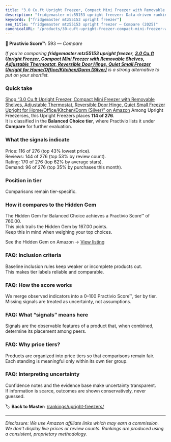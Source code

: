 ```yaml
---
title: "3.0 Cu.ft Upright Freezer, Compact Mini Freezer with Removable Shelves, Adjustable Thermostat, Reversible Door Hinge, Quiet Small Freezer Upright for Home/Office/Kitchen/Dorm (Silver)"
description: "fridgemaster mtz55153 upright freezer: Data-driven ranking using the Practivio Score™. Positioned by quality, value, demand, findability, momentum."
keywords: ["fridgemaster mtz55153 upright freezer"]
seo_title: "fridgemaster mtz55153 upright freezer — Compare (2025)"
canonicalURL: "/products/30-cuft-upright-freezer-compact-mini-freezer-with-removable-shelves-adjustable-thermostat-reversible-door-hinge-quiet-small-freezer-upright-for-homeofficekitchendorm-silver-B0CQ4WSTM8/"
---
```


**🛒 Practivio Score™:** 593 — _Compare_


*If you're comparing **fridgemaster mtz55153 upright freezer**, **[3.0 Cu.ft Upright Freezer, Compact Mini Freezer with Removable Shelves, Adjustable Thermostat, Reversible Door Hinge, Quiet Small Freezer Upright for Home/Office/Kitchen/Dorm (Silver)](https://www.amazon.com/dp/B0CQ4WSTM8?tag=practivio-20)** is a strong alternative to put on your shortlist.*
### Quick take
[Shop “3.0 Cu.ft Upright Freezer, Compact Mini Freezer with Removable Shelves, Adjustable Thermostat, Reversible Door Hinge, Quiet Small Freezer Upright for Home/Office/Kitchen/Dorm (Silver)” on Amazon](https://www.amazon.com/dp/B0CQ4WSTM8?tag=practivio-20)
Among Upright Freezerses, this Upright Freezers places **114 of 276**.  
It is classified in the **Balanced Choice tier**, where Practivio lists it under **Compare** for further evaluation.

### What the signals indicate
Price: 116 of 276 (top 43% lowest price).  
Reviews: 144 of 276 (top 53% by review count).  
Rating: 170 of 276 (top 62% by average stars).  
Demand: 96 of 276 (top 35% by purchases this month).

### Position in tier
Comparisons remain tier-specific.

### How it compares to the Hidden Gem
The Hidden Gem for Balanced Choice achieves a Practivio Score™ of 760.00.  
This pick trails the Hidden Gem by 167.00 points.  
Keep this in mind when weighing your top choices.  

See the Hidden Gem on Amazon → [View listing](https://www.amazon.com/dp/B08P6CS4SW?tag=practivio-20)

### FAQ: Inclusion criteria
Baseline inclusion rules keep weaker or incomplete products out.  
This makes tier labels reliable and comparable.

### FAQ: How the score works
We merge observed indicators into a 0–100 Practivio Score™, tier by tier.  
Missing signals are treated as uncertainty, not assumptions.

### FAQ: What “signals” means here
Signals are the observable features of a product that, when combined, determine its placement among peers.

### FAQ: Why price tiers?
Products are organized into price tiers so that comparisons remain fair.  
Each standing is meaningful only within its own tier group.

### FAQ: Interpreting uncertainty
Confidence notes and the evidence base make uncertainty transparent.  
If information is scarce, outcomes are shown conservatively, never guessed.

<!-- Missing template for Compare/CompareWithinPriceClass -->


🏷️ **Back to Master:** [/rankings/upright-freezers/](/rankings/upright-freezers/)

---
_Disclosure: We use Amazon affiliate links which may earn a commission. We don’t display live prices or review counts. Rankings are produced using a consistent, proprietary methodology._
